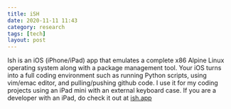 ```yaml
---
title: iSH 
date: 2020-11-11 11:43
category: research
tags: [tech]
layout: post
---
```


Ish is an iOS (iPhone/iPad) app that emulates a complete x86 Alpine Linux operating system along with a package management tool. Your iOS turns into a full coding environment such as running Python scripts, using vim/emac editor, and pulling/pushing github code. I use it for my coding projects using an iPad mini with an external keyboard case. If you are a developer with an iPad, do check it out at <a  target="_blank" href="https://ish.app/">ish.app</a>
